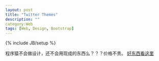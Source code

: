 ```yaml
---
layout: post
title: "Twitter Themes"
description: ""
category:Web 
tags: [Web, Design, Bootstrap]
---
```

{% include JB/setup %}

程序猿不会做设计，还不会用现成的东西么？？？价格不贵。
[好东西看这里](https://wrapbootstrap.com/)
